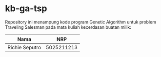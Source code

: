 # kb-ga-tsp

Repository ini menampung kode program Genetic Algorithm untuk problem Traveling
Salesman pada mata kuliah kecerdasan buatan milik:

| Nama           | NRP        |
|----------------|------------|
| Richie Seputro | 5025211213 |
